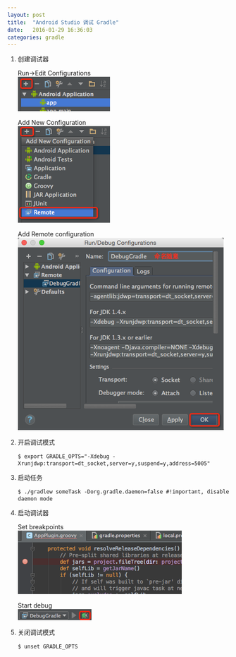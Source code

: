 ```yaml
---
layout: post
title:  "Android Studio 调试 Gradle"
date:   2016-01-29 16:36:03
categories: gradle
---
```


1. 创建调试器

    Run->Edit Configurations<br/>
    ![Edit configurations](/images/debug-gradle-1.png)

    Add New Configuration<br/>
    ![Add New Configuration](/images/debug-gradle-2.png)

    Add Remote configuration<br/>
    ![Add Remote configuration](/images/debug-gradle-3.png)

2. 开启调试模式
    
    ```
    $ export GRADLE_OPTS="-Xdebug -Xrunjdwp:transport=dt_socket,server=y,suspend=y,address=5005"
    ```

3. 启动任务

    ```
    $ ./gradlew someTask -Dorg.gradle.daemon=false #!important, disable daemon mode
    ```

4. 启动调试器

    Set breakpoints<br/>
    ![Add Remote configuration](/images/debug-gradle-6.png)

    Start debug<br/>
    ![Add Remote configuration](/images/debug-gradle-7.png)

5. 关闭调试模式

    ```
    $ unset GRADLE_OPTS
    ```